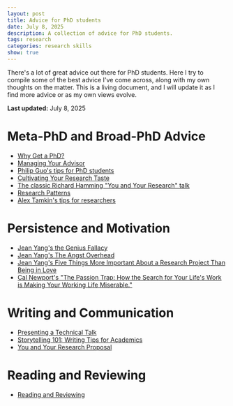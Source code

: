 ```yaml
---
layout: post
title: Advice for PhD students
date: July 8, 2025
description: A collection of advice for PhD students.
tags: research
categories: research skills
show: true
---
```


There's a lot of great advice out there for PhD students. Here I try to compile
some of the best advice I've come across, along with my own thoughts on the
matter. This is a living document, and I will update it as I find more advice or
as my own views evolve.

**Last updated:** July 8, 2025


# Meta-PhD and Broad-PhD Advice

- [Why Get a PhD?](https://greatresearch.org/2013/08/23/why-get-a-ph-d/)
- [Managing Your Advisor](https://greatresearch.org/2013/08/14/managing-your-advisor/)
- [Philip Guo's tips for PhD students](https://alanpapalia.github.io/blog/2025/philip-guo-phd-tips/)
- [Cultivating Your Research Taste](https://greatresearch.org/2013/09/13/cultivating-your-research-taste/)
- [The classic Richard Hamming "You and Your Research" talk](https://www.cs.virginia.edu/~robins/YouAndYourResearch.html)
- [Research Patterns](https://greatresearch.org/2013/09/20/research-patterns/)
- [Alex Tamkin's tips for researchers](https://www.alextamkin.com/essays/tips-for-new-researchers)

# Persistence and Motivation

- [Jean Yang's the Genius Fallacy](https://www.jeanyang.com/posts/genius-fallacy/)
- [Jean Yang's The Angst Overhead](https://jxyzabc.blogspot.com/2016/03/the-angst-overhead.html)
- [Jean Yang's Five Things More Important About a Research Project Than Being in Love](https://jxyzabc.blogspot.com/2016/09/five-things-more-important-about.html)
- [Cal Newport's "The Passion Trap: How the Search for Your Life's Work is Making Your Working Life Miserable."](https://calnewport.com/the-passion-trap-how-the-search-for-your-lifes-work-is-making-your-working-life-miserable/)

# Writing and Communication

- [Presenting a Technical Talk](https://greatresearch.org/2013/10/04/presenting-a-technical-talk/)
- [Storytelling 101: Writing Tips for Academics](https://greatresearch.org/2013/10/11/storytelling-101-writing-tips-for-academics/)
- [You and Your Research Proposal](https://greatresearch.org/2013/09/06/you-and-your-research-proposal/)

# Reading and Reviewing

- [Reading and Reviewing](https://greatresearch.org/2013/10/18/the-paper-reviewing-process/)


